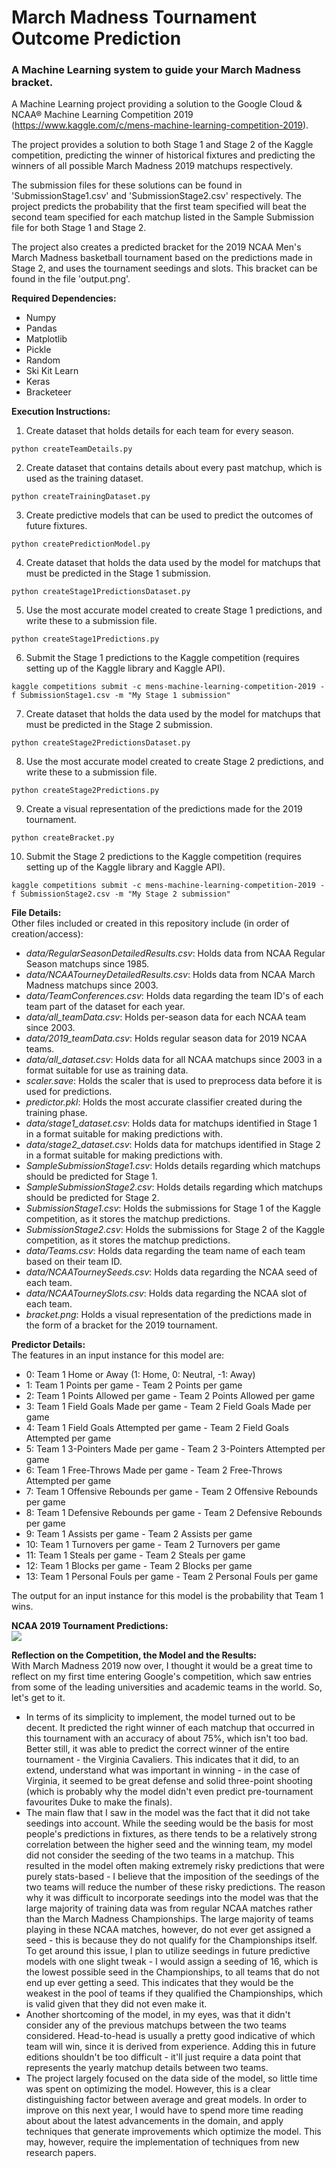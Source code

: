 # March Madness Tournament Outcome Prediction

### A Machine Learning system to guide your March Madness bracket.

A Machine Learning project providing a solution to the Google Cloud & NCAA® Machine Learning Competition 2019 (https://www.kaggle.com/c/mens-machine-learning-competition-2019).

The project provides a solution to both Stage 1 and Stage 2 of the Kaggle competition, predicting the winner of historical fixtures and predicting the winners of all possible March Madness 2019 matchups respectively. 

The submission files for these solutions can be found in 'SubmissionStage1.csv' and 'SubmissionStage2.csv' respectively. The project predicts the probability that the first team specified will beat the second team specified for each matchup listed in the Sample Submission file for both Stage 1 and Stage 2.

The project also creates a predicted bracket for the 2019 NCAA Men's March Madness basketball tournament based on the predictions made in Stage 2, and uses the tournament seedings and slots. This bracket can be found in the file 'output.png'.


**Required Dependencies:**
* Numpy
* Pandas
* Matplotlib
* Pickle
* Random
* Ski Kit Learn
* Keras
* Bracketeer


**Execution Instructions:**
1. Create dataset that holds details for each team for every season.
~~~~
python createTeamDetails.py
~~~~~~~~ 

2. Create dataset that contains details about every past matchup, which is used as the training dataset.
~~~~
python createTrainingDataset.py
~~~~~~~~ 

3. Create predictive models that can be used to predict the outcomes of future fixtures.
~~~~
python createPredictionModel.py
~~~~~~~~ 

4. Create dataset that holds the data used by the model for matchups that must be predicted in the Stage 1 submission.
~~~~
python createStage1PredictionsDataset.py
~~~~~~~~ 

5. Use the most accurate model created to create Stage 1 predictions, and write these to a submission file.
~~~~
python createStage1Predictions.py
~~~~~~~~ 

6. Submit the Stage 1 predictions to the Kaggle competition (requires setting up of the Kaggle library and Kaggle API).
~~~~
kaggle competitions submit -c mens-machine-learning-competition-2019 -f SubmissionStage1.csv -m "My Stage 1 submission"
~~~~~~~~ 

7. Create dataset that holds the data used by the model for matchups that must be predicted in the Stage 2 submission.
~~~~
python createStage2PredictionsDataset.py
~~~~~~~~ 

8. Use the most accurate model created to create Stage 2 predictions, and write these to a submission file.
~~~~
python createStage2Predictions.py
~~~~~~~~ 

9. Create a visual representation of the predictions made for the 2019 tournament.
~~~~
python createBracket.py
~~~~~~~~ 

10. Submit the Stage 2 predictions to the Kaggle competition (requires setting up of the Kaggle library and Kaggle API).
~~~~
kaggle competitions submit -c mens-machine-learning-competition-2019 -f SubmissionStage2.csv -m "My Stage 2 submission"
~~~~~~~~ 


**File Details:** \
Other files included or created in this repository include (in order of creation/access):
* *data/RegularSeasonDetailedResults.csv*: Holds data from NCAA Regular Season matchups since 1985.
* *data/NCAATourneyDetailedResults.csv*: Holds data from NCAA March Madness matchups since 2003.
* *data/TeamConferences.csv*: Holds data regarding the team ID's of each team part of the dataset for each year.
* *data/all_teamData.csv*: Holds per-season data for each NCAA team since 2003.
* *data/2019_teamData.csv*: Holds regular season data for 2019 NCAA teams.
* *data/all_dataset.csv*: Holds data for all NCAA matchups since 2003 in a format suitable for use as training data.
* *scaler.save*: Holds the scaler that is used to preprocess data before it is used for predictions.
* *predictor.pkl*: Holds the most accurate classifier created during the training phase.
* *data/stage1_dataset.csv*: Holds data for matchups identified in Stage 1 in a format suitable for making predictions with.
* *data/stage2_dataset.csv*: Holds data for matchups identified in Stage 2 in a format suitable for making predictions with.
* *SampleSubmissionStage1.csv*: Holds details regarding which matchups should be predicted for Stage 1.
* *SampleSubmissionStage2.csv*: Holds details regarding which matchups should be predicted for Stage 2.
* *SubmissionStage1.csv*: Holds the submissions for Stage 1 of the Kaggle competition, as it stores the matchup predictions.
* *SubmissionStage2.csv*: Holds the submissions for Stage 2 of the Kaggle competition, as it stores the matchup predictions.
* *data/Teams.csv*: Holds data regarding the team name of each team based on their team ID. 
* *data/NCAATourneySeeds.csv*: Holds data regarding the NCAA seed of each team.
* *data/NCAATourneySlots.csv*: Holds data regarding the NCAA slot of each team.
* *bracket.png*: Holds a visual representation of the predictions made in the form of a bracket for the 2019 tournament.


**Predictor Details:** \
The features in an input instance for this model are:	
* 0: Team 1 Home or Away (1: Home, 0: Neutral, -1: Away)
* 1: Team 1 Points per game - Team 2 Points per game
* 2: Team 1 Points Allowed per game - Team 2 Points Allowed per game
* 3: Team 1 Field Goals Made per game - Team 2 Field Goals Made per game
* 4: Team 1 Field Goals Attempted per game - Team 2 Field Goals Attempted per game
* 5: Team 1 3-Pointers Made per game - Team 2 3-Pointers Attempted per game
* 6: Team 1 Free-Throws Made per game - Team 2 Free-Throws Attempted per game
* 7: Team 1 Offensive Rebounds per game - Team 2 Offensive Rebounds per game
* 8: Team 1 Defensive Rebounds per game - Team 2 Defensive Rebounds per game
* 9: Team 1 Assists per game - Team 2 Assists per game
* 10: Team 1 Turnovers per game - Team 2 Turnovers per game
* 11: Team 1 Steals per game - Team 2 Steals per game
* 12: Team 1 Blocks per game - Team 2 Blocks per game
* 13: Team 1 Personal Fouls per game - Team 2 Personal Fouls per game

The output for an input instance for this model is the probability that Team 1 wins.


**NCAA 2019 Tournament Predictions:** \
<img src = "bracket.png"/>


**Reflection on the Competition, the Model and the Results:** \
With March Madness 2019 now over, I thought it would be a great time to reflect on my first time entering Google's competition, which saw entries from some of the leading universities and academic teams in the world. So, let's get to it.
* In terms of its simplicity to implement, the model turned out to be decent. It predicted the right winner of each matchup that occurred in this tournament with an accuracy of about 75%, which isn't too bad. Better still, it was able to predict the correct winner of the entire tournament - the Virginia Cavaliers. This indicates that it did, to an extend, understand what was important in winning - in the case of Virginia, it seemed to be great defense and solid three-point shooting (which is probably why the model didn't even predict pre-tournament favourites Duke to make the finals).
* The main flaw that I saw in the model was the fact that it did not take seedings into account. While the seeding would be the basis for most people's predictions in fixtures, as there tends to be a relatively strong correlation between the higher seed and the winning team, my model did not consider the seeding of the two teams in a matchup. This resulted in the model often making extremely risky predictions that were purely stats-based - I believe that the imposition of the seedings of the two teams will reduce the number of these risky predictions. The reason why it was difficult to incorporate seedings into the model was that the large majority of training data was from regular NCAA matches rather than the March Madness Championships. The large majority of teams playing in these NCAA matches, however, do not ever get assigned a seed - this is because they do not qualify for the Championships  itself. To get around this issue, I plan to utilize seedings in future predictive models with one slight tweak - I would assign a seeding of 16, which is the lowest possible seed in the Championships, to all teams that do not end up ever getting a seed. This indicates that they would be the weakest in the pool of teams if they qualified the Championships, which is valid given that they did not even make it.
* Another shortcoming of the model, in my eyes, was that it didn't consider any of the previous matchups between the two teams considered. Head-to-head is usually a pretty good indicative of which team will win, since it is derived from experience. Adding this in future editions shouldn't be too difficult - it'll just require a data point that represents the yearly matchup details between two teams.
* The project largely focused on the data side of the model, so little time was spent on optimizing the model. However, this is a clear distinguishing factor between average and great models. In order to improve on this next year, I would have to spend more time reading about about the latest advancements in the domain, and apply techniques that generate improvements which optimize the model. This may, however, require the implementation of techniques from new research papers.
